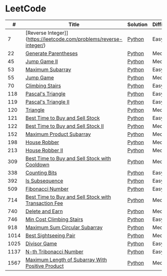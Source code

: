 # LeetCode

| #    | Title                                                                                                                                       | Solution                                                                | Difficulty |
| ---- | ------------------------------------------------------------------------------------------------------------------------------------------- | ----------------------------------------------------------------------- | ---------- |
| 7    | [Reverse Integer]](https://leetcode.com/problems/reverse-integer/)                                                                          | [Python](./7.reverse-integer.py)                                        | Easy       |
| 22   | [Generate Parentheses](https://leetcode.com/problems/generate-parentheses/)                                                                 | [Python](./22.generate-parentheses.py)                                  | Medium     |
| 45   | [Jump Game II](https://leetcode.com/problems/jump-game-ii/)                                                                                 | [Python](./45.jump-game-ii.py)                                          | Medium     |
| 53   | [Maximum Subarray](https://leetcode.com/problems/maximum-subarray/)                                                                         | [Python](./53.maximum-subarray.py)                                      | Easy       |
| 55   | [Jump Game](https://leetcode.com/problems/jump-game/)                                                                                       | [Python](./55.jump-game.py)                                             | Medium     |
| 70   | [Climbing Stairs](https://leetcode.com/problems/climbing-stairs/)                                                                           | [Python](./70.climbing-stairs.py)                                       | Easy       |
| 118  | [Pascal's Triangle](https://leetcode.com/problems/pascals-triangle)                                                                         | [Python](./118.pascals-triangle.py)                                     | Easy       |
| 119  | [Pascal's Triangle II](https://leetcode.com/problems/pascals-triangle-ii/)                                                                  | [Python](./119.pascals-triangle-ii.py)                                  | Easy       |
| 120  | [Triangle](https://leetcode.com/problems/triangle/)                                                                                         | [Python](./120.triangle.py)                                             | Medium     |
| 121  | [Best Time to Buy and Sell Stock](https://leetcode.com/problems/best-time-to-buy-and-sell-stock/)                                           | [Python](./121.best-time-to-buy-and-sell-stock.py)                      | Easy       |
| 122  | [Best Time to Buy and Sell Stock II](https://leetcode.com/problems/best-time-to-buy-and-sell-stock-ii/)                                     | [Python](./122.best-time-to-buy-and-sell-stock-ii.py)                   | Medium     |
| 152  | [Maximum Product Subarray](https://leetcode.com/problems/maximum-product-subarray/)                                                         | [Python](./152.maximum-product-subarray.py)                             | Medium     |
| 198  | [House Robber](https://leetcode.com/problems/house-robber/)                                                                                 | [Python](./198.house-robber.py)                                         | Medium     |
| 213  | [House Robber II](https://leetcode.com/problems/house-robber-ii/)                                                                           | [Python](./213.house-robber-ii.py)                                      | Medium     |
| 309  | [Best Time to Buy and Sell Stock with Cooldown](https://leetcode.com/problems/best-time-to-buy-and-sell-stock-with-cooldown/)               | [Python](./309.best-time-to-buy-and-sell-stock-with-cooldown.py)        | Medium     |
| 338  | [Counting Bits](https://leetcode.com/problems/counting-bits/)                                                                               | [Python](./338.counting-bits.py)                                        | Easy       |
| 392  | [Is Subsequence](https://leetcode.com/problems/is-subsequence/)                                                                             | [Python](./392.is-subsequence.py)                                       | Easy       |
| 509  | [Fibonacci Number](https://leetcode.com/problems/fibonacci-number/)                                                                         | [Python](./509.fibonacci-number.py)                                     | Easy       |
| 714  | [Best Time to Buy and Sell Stock with Transaction Fee](https://leetcode.com/problems/best-time-to-buy-and-sell-stock-with-transaction-fee/) | [Python](./714.best-time-to-buy-and-sell-stock-with-transaction-fee.py) | Medium     |
| 740  | [Delete and Earn](https://leetcode.com/problems/delete-and-earn/)                                                                           | [Python](./740.delete-and-earn.py)                                      | Medium     |
| 746  | [Min Cost Climbing Stairs](https://leetcode.com/problems/min-cost-climbing-stairs/)                                                         | [Python](./746.min-cost-climbing-stairs.py)                             | Easy       |
| 918  | [Maximum Sum Circular Subarray](https://leetcode.com/problems/maximum-sum-circular-subarray/)                                               | [Python](./918.maximum-sum-circular-subarray.py)                        | Medium     |
| 1014 | [Best Sightseeing Pair](https://leetcode.com/problems/best-sightseeing-pair/)                                                               | [Python](./1014.best-sightseeing-pair.py)                               | Medium     |
| 1025 | [Divisor Game](https://leetcode.com/problems/divisor-game/)                                                                                 | [Python](./1025.divisor-game.py)                                        | Easy       |
| 1137 | [N-th Tribonacci Number](https://leetcode.com/problems/n-th-tribonacci-number/)                                                             | [Python](./1137.n-th-tribonacci-number.py)                              | Easy       |
| 1567 | [Maximum Length of Subarray With Positive Product](https://leetcode.com/problems/maximum-length-of-subarray-with-positive-product/)         | [Python](./1567.maximum-length-of-subarray-with-positive-product.py)    | Medium     |
